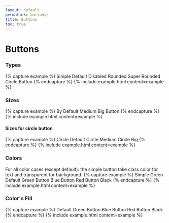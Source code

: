 ```yaml
---
layout: default
permalink: buttons/
title: Buttons
toc: true
---
```


# Buttons

### Types

{% capture example %}
<a class="btn simple">Simple</a>
<a class="btn">Default</a>
<a class="btn disabled">Disabled</a>
<a class="btn rounded">Rounded</a>
<a class="btn super-rounded">Super Rounded</a>
<a class="btn circle"><span>Circle Button</span></a>
{% endcapture %}
{% include example.html content=example %}

### Sizes

{% capture example %}
<a class="btn">By Default</a>
<a class="btn medium">Medium</a>
<a class="btn big">Big Button</a>
{% endcapture %}
{% include example.html content=example %}

#### Sizes for circle button

{% capture example %}
<a class="btn circle"><span>Circle Default</span></a>
<a class="btn circle medium"><span>Circle Medium</span></a>
<a class="btn circle big"><span>Circle Big</span></a>
{% endcapture %}
{% include example.html content=example %}

### Colors
For all color cases (except default): the simple button take class color for text and transparent for background.
{% capture example %}
<a class="btn simple green">Simple Green</a>
<a class="btn">Default</a>
<a class="btn green">Green Button</a>
<a class="btn blue">Blue Button</a>
<a class="btn red">Red Button</a>
<a class="btn black">Black</a>
{% endcapture %}
{% include example.html content=example %}

### Color's Fill
{% capture example %}
<a class="btn fill">Default</a>
<a class="btn green fill">Green Button</a>
<a class="btn blue fill">Blue Button</a>
<a class="btn red fill">Red Button</a>
<a class="btn black fill">Black</a>
{% endcapture %}
{% include example.html content=example %}

